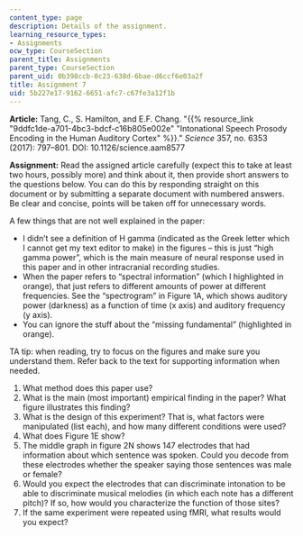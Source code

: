 ```yaml
---
content_type: page
description: Details of the assignment.
learning_resource_types:
- Assignments
ocw_type: CourseSection
parent_title: Assignments
parent_type: CourseSection
parent_uid: 0b398ccb-0c23-638d-6bae-d6ccf6e03a2f
title: Assignment 7
uid: 5b227e17-9162-6651-afc7-c67fe3a12f1b
---
```


**Article:** Tang, C., S. Hamilton, and E.F. Chang. "{{% resource_link "9ddfc1de-a701-4bc3-bdcf-c16b805e002e" "Intonational Speech Prosody Encoding in the Human Auditory Cortex" %}}." _Science_ 357, no. 6353 (2017): 797–801. DOI: 10.1126/science.aam8577

**Assignment:** Read the assigned article carefully (expect this to take at least two hours, possibly more) and think about it, then provide short answers to the questions below. You can do this by responding straight on this document or by submitting a separate document with numbered answers. Be clear and concise, points will be taken off for unnecessary words.

A few things that are not well explained in the paper:

*   I didn’t see a definition of H gamma (indicated as the Greek letter which I cannot get my text editor to make) in the figures – this is just “high gamma power”, which is the main measure of neural response used in this paper and in other intracranial recording studies.
*   When the paper refers to “spectral information” (which I highlighted in orange), that just refers to different amounts of power at different frequencies. See the “spectrogram” in Figure 1A, which shows auditory power (darkness) as a function of time (x axis) and auditory frequency (y axis).
*   You can ignore the stuff about the “missing fundamental” (highlighted in orange).

TA tip: when reading, try to focus on the figures and make sure you understand them. Refer back to the text for supporting information when needed.

1.  What method does this paper use?
2.  What is the main (most important) empirical finding in the paper? What figure illustrates this finding?
3.  What is the design of this experiment? That is, what factors were manipulated (list each), and how many different conditions were used?
4.  What does Figure 1E show?
5.  The middle graph in figure 2N shows 147 electrodes that had information about which sentence was spoken. Could you decode from these electrodes whether the speaker saying those sentences was male or female?
6.  Would you expect the electrodes that can discriminate intonation to be able to discriminate musical melodies (in which each note has a different pitch)? If so, how would you characterize the function of those sites?
7.  If the same experiment were repeated using fMRI, what results would you expect?